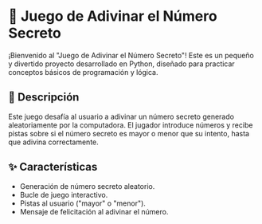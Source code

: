 # 🎲 Juego de Adivinar el Número Secreto

¡Bienvenido al "Juego de Adivinar el Número Secreto"! Este es un pequeño y divertido proyecto desarrollado en Python, diseñado para practicar conceptos básicos de programación y lógica.

## 📝 Descripción

Este juego desafía al usuario a adivinar un número secreto generado aleatoriamente por la computadora. El jugador introduce números y recibe pistas sobre si el número secreto es mayor o menor que su intento, hasta que adivina correctamente.

## ✨ Características

* Generación de número secreto aleatorio.
* Bucle de juego interactivo.
* Pistas al usuario ("mayor" o "menor").
* Mensaje de felicitación al adivinar el número.


